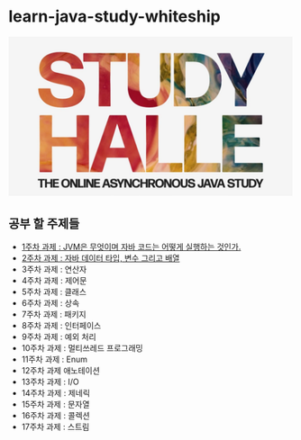 # learn-java-study-whiteship

![study HALLE](src/main/java/images/study_HALLE.jpg)

## 공부 할 주제들
- [1주차 과제 : JVM은 무엇이며 자바 코드는 어떻게 실행하는 것인가.](src/main/java/week1/week1.md)
- [2주차 과제 : 자바 데이터 타입, 변수 그리고 배열](src/main/java/week1/week2.md)
- 3주차 과제 : 연산자
- 4주차 과제 : 제어문
- 5주차 과제 : 클래스
- 6주차 과제 : 상속
- 7주차 과제 : 패키지
- 8주차 과제 : 인터페이스
- 9주차 과제 : 예외 처리
- 10주차 과제 : 멀티쓰레드 프로그래밍
- 11주차 과제 : Enum
- 12주차 과제 애노테이션
- 13주차 과제 : I/O
- 14주차 과제 : 제네릭
- 15주차 과제 : 문자열
- 16주차 과제 : 콜렉션
- 17주차 과제 : 스트림
